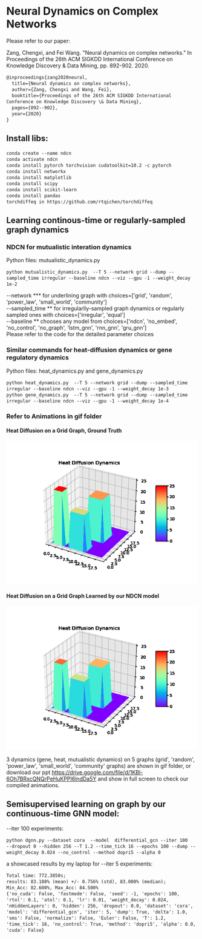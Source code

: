 # Neural Dynamics on Complex Networks

Please refer to our paper:

Zang, Chengxi, and Fei Wang. "Neural dynamics on complex networks." In Proceedings of the 26th ACM SIGKDD International Conference on Knowledge Discovery & Data Mining, pp. 892-902. 2020.
```
@inproceedings{zang2020neural,
  title={Neural dynamics on complex networks},
  author={Zang, Chengxi and Wang, Fei},
  booktitle={Proceedings of the 26th ACM SIGKDD International Conference on Knowledge Discovery \& Data Mining},
  pages={892--902},
  year={2020}
}
```
## Install libs:
```
conda create --name ndcn 
conda activate ndcn
conda install pytorch torchvision cudatoolkit=10.2 -c pytorch 
conda install networkx 
conda install matplotlib 
conda install scipy
conda install scikit-learn
conda install pandas
torchdiffeq in https://github.com/rtqichen/torchdiffeq
```
<!-- --network community --dump --sampled_time equal --baseline ndcn --gpu -1 --weight_decay 1e-4 -->

## Learning continous-time or regularly-sampled graph dynamics

### NDCN for mutualistic interation dynamics 
Python files: mutualistic_dynamics.py
```
python mutualistic_dynamics.py  --T 5 --network grid --dump --sampled_time irregular --baseline ndcn --viz --gpu -1 --weight_decay 1e-2
```
--network *** for underlining graph with choices=['grid', 'random', 'power_law', 'small_world', 'community']<br /> 
--sampled_time ** for irregularlly-sampled graph dynamics or regularly sampled ones with choices=['irregular', 'equal']<br /> 
--baseline ** chooses any model from choices=['ndcn', 'no_embed', 'no_control', 'no_graph', 'lstm_gnn', 'rnn_gnn', 'gru_gnn']<br /> 
Please refer to the code for the detailed parameter choices


### Similar commands for heat-diffusion dynamics or gene regulatory dynamics
Python files: heat_dynamics.py and gene_dynamics.py
```
python heat_dynamics.py  --T 5 --network grid --dump --sampled_time irregular --baseline ndcn --viz --gpu -1 --weight_decay 1e-3
python gene_dynamics.py  --T 5 --network grid --dump --sampled_time irregular --baseline ndcn --viz --gpu -1 --weight_decay 1e-4
```

### Refer to Animations in gif folder
#### Heat Diffusion on a Grid Graph, Ground Truth
![Heat Diffusion Ground True](gif/heat_grid_tru.gif )

#### Heat Diffusion on a Grid Graph Learned by our NDCN model
![Heat Diffusion NDCN](gif/heat_grid_differential_gcn.gif )

3 dynamics (gene, heat, mutualistic dynamics) on 5 graphs (grid', 'random', 'power_law', 'small_world', 'community' graphs) are shown in gif folder, 
or
download our ppt  https://drive.google.com/file/d/1KBl-6Oh7BRxcQNQrPeHuKPPI6lndDa5Y and show in full screen to check our compiled animations.

## Semisupervised learning on graph by our continuous-time GNN model:
--iter 100 experiments:
```
python dgnn.py --dataset cora  --model  differential_gcn --iter 100   --dropout 0 --hidden 256 --T 1.2 --time_tick 16 --epochs 100 --dump --weight_decay 0.024 --no_control --method dopri5 --alpha 0
```

a showcased results by my laptop for --iter 5 experiments:
```
Total time: 772.3850s;
results: 83.180% (mean) +/- 0.756% (std), 83.000% (median);
Min_Acc: 82.600%, Max_Acc: 84.500%
{'no_cuda': False, 'fastmode': False, 'seed': -1, 'epochs': 100, 'rtol': 0.1, 'atol': 0.1, 'lr': 0.01, 'weight_decay': 0.024, 'nHiddenLayers': 0, 'hidden': 256, 'dropout': 0.0, 'dataset': 'cora', 'model': 'differential_gcn', 'iter': 5, 'dump': True, 'delta': 1.0, 'sms': False, 'normalize': False, 'Euler': False, 'T': 1.2, 'time_tick': 16, 'no_control': True, 'method': 'dopri5', 'alpha': 0.0, 'cuda': False}
```
